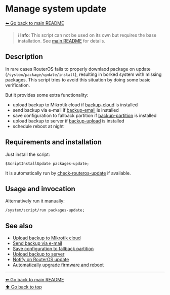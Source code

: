Manage system update
====================

[⬅️ Go back to main README](../README.md)

> ℹ️ **Info**: This script can not be used on its own but requires the base
> installation. See [main README](../README.md) for details.

Description
-----------

In rare cases RouterOS fails to properly downlaod package on update
(`/system/package/update/install`), resulting in borked system with missing
packages. This script tries to avoid this situation by doing some basic
verification.

But it provides some extra functionality:

* upload backup to Mikrotik cloud if [backup-cloud](backup-cloud.md) is
  installed
* send backup via e-mail if [backup-email](backup-email.md) is installed
* save configuration to fallback partition if
  [backup-partition](backup-partition.md) is installed
* upload backup to server if [backup-upload](backup-upload.md) is installed
* schedule reboot at night

Requirements and installation
-----------------------------

Just install the script:

    $ScriptInstallUpdate packages-update;

It is automatically run by [check-routeros-update](check-routeros-update.md)
if available.

Usage and invocation
--------------------

Alternatively run it manually:

    /system/script/run packages-update;

See also
--------

* [Upload backup to Mikrotik cloud](backup-cloud.md)
* [Send backup via e-mail](backup-email.md)
* [Save configuration to fallback partition](backup-partition.md)
* [Upload backup to server](backup-upload.md)
* [Notify on RouterOS update](check-routeros-update.md)
* [Automatically upgrade firmware and reboot](firmware-upgrade-reboot.md)

---
[⬅️ Go back to main README](../README.md)  
[⬆️ Go back to top](#top)
